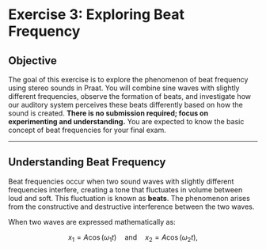 # Exercise 3: Exploring Beat Frequency

## Objective
The goal of this exercise is to explore the phenomenon of beat frequency using stereo sounds in Praat. You will combine sine waves with slightly different frequencies, observe the formation of beats, and investigate how our auditory system perceives these beats differently based on how the sound is created. **There is no submission required; focus on experimenting and understanding.** You are expected to know the basic concept of beat frequencies for your final exam.

---

## Understanding Beat Frequency
Beat frequencies occur when two sound waves with slightly different frequencies interfere, creating a tone that fluctuates in volume between loud and soft. This fluctuation is known as **beats**. The phenomenon arises from the constructive and destructive interference between the two waves.

When two waves are expressed mathematically as:

```math
x_1 = A \cos(\omega_1 t) \quad \text{and} \quad x_2 = A \cos(\omega_2 t),
